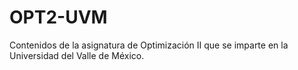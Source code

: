 # OPT2-UVM
Contenidos de la asignatura de Optimización II que se imparte en la Universidad del Valle de México.
